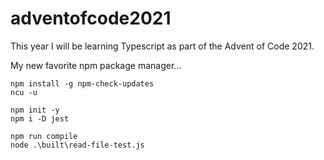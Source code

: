 # adventofcode2021

This year I will be learning Typescript as part of the Advent of Code 2021.

My new favorite npm package manager...

```
npm install -g npm-check-updates
ncu -u
```

```
npm init -y
npm i -D jest

npm run compile
node .\built\read-file-test.js
```

